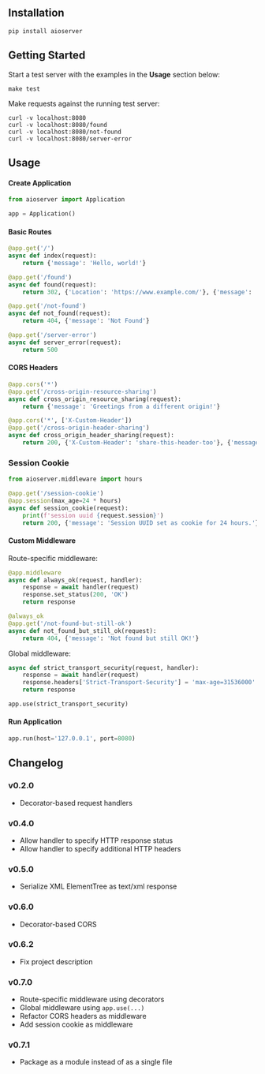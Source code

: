 Installation
---

```
pip install aioserver
```

## Getting Started

Start a test server with the examples in the **Usage** section below:

```
make test
```

Make requests against the running test server:

 ```
curl -v localhost:8080
curl -v localhost:8080/found
curl -v localhost:8080/not-found
curl -v localhost:8080/server-error
 ```

Usage
---

#### Create Application

```python
from aioserver import Application

app = Application()
```

#### Basic Routes

```python
@app.get('/')
async def index(request):
    return {'message': 'Hello, world!'}

@app.get('/found')
async def found(request):
    return 302, {'Location': 'https://www.example.com/'}, {'message': 'Found'}

@app.get('/not-found')
async def not_found(request):
    return 404, {'message': 'Not Found'}

@app.get('/server-error')
async def server_error(request):
    return 500
```

#### CORS Headers

```python
@app.cors('*')
@app.get('/cross-origin-resource-sharing')
async def cross_origin_resource_sharing(request):
    return {'message': 'Greetings from a different origin!'}

@app.cors('*', ['X-Custom-Header'])
@app.get('/cross-origin-header-sharing')
async def cross_origin_header_sharing(request):
    return 200, {'X-Custom-Header': 'share-this-header-too'}, {'message': 'Hello!'}
```

### Session Cookie

```python
from aioserver.middleware import hours

@app.get('/session-cookie')
@app.session(max_age=24 * hours)
async def session_cookie(request):
    print(f'session uuid {request.session}')
    return 200, {'message': 'Session UUID set as cookie for 24 hours.'}
```

#### Custom Middleware

Route-specific middleware:

```python
@app.middleware
async def always_ok(request, handler):
    response = await handler(request)
    response.set_status(200, 'OK')
    return response

@always_ok
@app.get('/not-found-but-still-ok')
async def not_found_but_still_ok(request):
    return 404, {'message': 'Not found but still OK!'}
```

Global middleware:

```python
async def strict_transport_security(request, handler):
    response = await handler(request)
    response.headers['Strict-Transport-Security'] = 'max-age=31536000'
    return response

app.use(strict_transport_security)
```

#### Run Application

```python
app.run(host='127.0.0.1', port=8080)
```

Changelog
---

### v0.2.0

- Decorator-based request handlers

### v0.4.0

- Allow handler to specify HTTP response status
- Allow handler to specify additional HTTP headers

### v0.5.0

- Serialize XML ElementTree as text/xml response

### v0.6.0

- Decorator-based CORS

### v0.6.2

- Fix project description

### v0.7.0

- Route-specific middleware using decorators
- Global middleware using `app.use(...)`
- Refactor CORS headers as middleware
- Add session cookie as middleware

### v0.7.1

- Package as a module instead of as a single file


